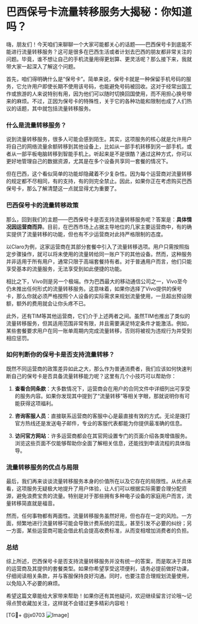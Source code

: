 # 巴西保号卡流量转移服务大揭秘：你知道吗？

嗨，朋友们！今天咱们来聊聊一个大家可能都关心的话题——巴西保号卡到底能不能进行流量转移服务？这可是很多在巴西生活或者计划去巴西的朋友都非常关注的问题。毕竟，谁不想让自己的手机流量用得更划算、更灵活呢？那么接下来，我就带大家一起深入了解这个问题。

首先，咱们得明确什么是“保号卡”。简单来说，保号卡就是一种保留手机号码的服务，它允许用户即使长期不使用该号码，也能避免号码被回收。这对于经常出国工作或旅游的人来说特别有用，因为他们可以随时切换回国使用，而不用担心换号带来的麻烦。不过，正因为保号卡的特殊性，关于它的各种功能和限制也成了人们热议的话题，其中就包括流量转移服务。

### 什么是流量转移服务？

说到流量转移服务，很多人可能会感到陌生。其实，这项服务的核心就是允许用户将自己的网络流量余额转移到其他设备上，比如从一部手机转移到另一部手机，或者从一部平板电脑转移到智能手机上。听起来是不是很酷？通过这种方式，你可以更好地管理自己的数据资源，尤其是在多个设备共享同一套餐的情况下。

但在巴西，这个看似简单的功能却隐藏着不少复杂性。因为每个运营商对流量转移的规定都不尽相同，有的支持，有的则完全禁止。因此，如果你正在考虑购买巴西保号卡，那么了解清楚这一点就显得尤为重要了。

### 巴西保号卡的流量转移政策

那么，回到我们的主题——巴西保号卡是否支持流量转移服务呢？答案是：**具体情况因运营商而异**。目前，在巴西市场上占据主导地位的几家主要运营商中，有的确实提供了流量转移的功能，但也有不少运营商对此持严格限制的态度。

以Claro为例，这家运营商在其部分套餐中引入了流量转移选项。用户只需按照指定步骤操作，就可以将未使用的流量转给同一账户下的其他设备。然而，这种服务并非适用于所有用户，通常只限于高端套餐持有者。对于普通用户而言，他们只能享受基本的流量服务，无法享受到如此便捷的功能。

相比之下，Vivo则是另一个极端。作为巴西最大的移动通信公司之一，Vivo至今仍未推出任何形式的流量转移服务。这意味着，如果你选择了Vivo提供的保号卡，那么你就必须严格按照个人设备的实际需求来规划流量使用，一旦超出预设限额，额外的费用就会让你头疼不已。

此外，还有TIM等其他运营商，它们介于上述两者之间。虽然TIM也推出了类似的流量转移服务，但其适用范围非常有限，并且需要满足特定条件才能激活。例如，某些套餐要求用户在同一账单周期内完成流量转移，否则将被视为违规行为并受到相应惩罚。

### 如何判断你的保号卡是否支持流量转移？

既然不同运营商的政策差异如此之大，那么作为普通消费者，我们应该如何快速判断自己的保号卡是否具备流量转移能力呢？这里有几个小技巧可以帮助你：

1. **查看合同条款**：大多数情况下，运营商会在用户的合同文件中详细列出可享受的服务内容。如果你发现其中提到了“流量转移”等相关字眼，那就说明你有可能获得这项福利。
   
2. **咨询客服人员**：直接联系运营商的客服中心是最直接有效的方式。无论是拨打官方热线还是发送电子邮件，专业的客服代表都能为你提供最准确的信息。

3. **访问官方网站**：许多运营商都会在其官网设置专门的页面介绍各类增值服务。浏览这些页面不仅能够帮助你全面了解相关信息，还能找到申请流程的具体指导。

### 流量转移服务的优点与局限

最后，我们再来谈谈流量转移服务本身的价值所在以及它存在的局限性。从优点来看，这项服务无疑极大地提升了用户体验，让人们可以根据实际需要合理分配资源，避免浪费宝贵的流量。特别是对于那些拥有多种电子设备的家庭用户而言，流量转移简直就是福音。

然而，任何事物都有两面性。流量转移服务虽然好用，但也存在一定的风险。一方面，频繁地进行流量转移可能会导致计费系统的混乱，甚至引发不必要的纠纷；另一方面，某些运营商可能会借此机会提高收费标准，从而变相增加消费者的负担。

### 总结

综上所述，巴西保号卡是否支持流量转移服务并没有统一的答案，而是取决于具体的运营商及其提供的套餐类型。如果你希望享受这项便利，请务必提前做好功课，仔细阅读相关条款，并与客服保持良好沟通。同时，也要注意合理规划流量使用，以免陷入不必要的麻烦。

希望这篇文章能给大家带来帮助！如果你还有其他疑问，欢迎继续留言讨论哦～记得点赞收藏加关注，这样就不会错过更多精彩内容啦！

[TG💪+ @jx0703 ![Image](https://github.com/user-attachments/assets/dbca1d08-cadb-493c-b0ec-ad6f7a83f270)]